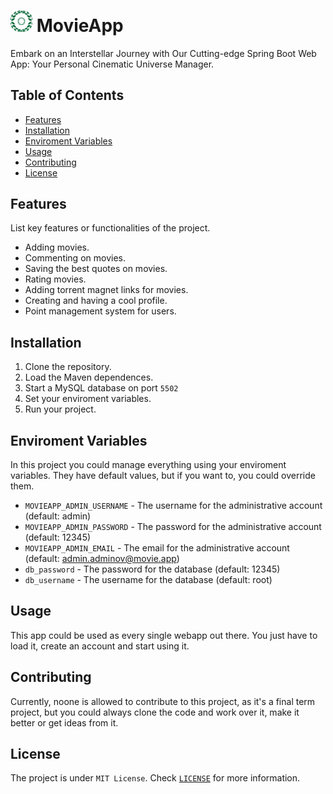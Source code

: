 # <img src="resources/logo.png" alt="logo" width="35"> MovieApp
Embark on an Interstellar Journey with Our Cutting-edge Spring Boot Web App: Your Personal Cinematic Universe Manager.
<br/>

## Table of Contents

- [Features](#features)
- [Installation](#installation)
- [Enviroment Variables](#enviroment)
- [Usage](#usage)
- [Contributing](#contributing)
- [License](#license)

## Features

List key features or functionalities of the project.

- Adding movies.
- Commenting on movies.
- Saving the best quotes on movies.
- Rating movies.
- Adding torrent magnet links for movies.
- Creating and having a cool profile.
- Point management system for users.

## Installation
1. Clone the repository.
2. Load the Maven dependences.
3. Start a MySQL database on port `5502`
4. Set your enviroment variables.
5. Run your project.

## Enviroment Variables
In this project you could manage everything using your enviroment variables. They have default values, but if you want to, you could override them.
* `MOVIEAPP_ADMIN_USERNAME` - The username for the administrative account (default: admin)
* `MOVIEAPP_ADMIN_PASSWORD` - The password for the administrative account (default: 12345)
* `MOVIEAPP_ADMIN_EMAIL` - The email for the administrative account (default: admin.adminov@movie.app)
* `db_password` - The password for the database (default: 12345)
* `db_username` - The username for the database (default: root)

## Usage
This app could be used as every single webapp out there. You just have to load it, create an account and start using it. 

## Contributing
Currently, noone is allowed to contribute to this project, as it's a final term project, but you could always clone the code and work over it, make it better or get ideas from it.

## License
The project is under `MIT License`. Check [`LICENSE`](/LICENSE) for more information.

